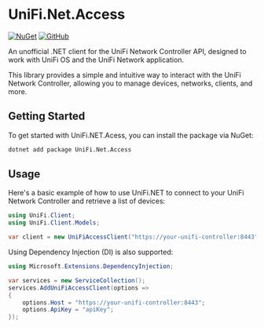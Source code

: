 # UniFi.Net.Access
[![NuGet](https://img.shields.io/nuget/v/UniFi.Net.Access.svg?style=flat-square)](https://www.nuget.org/packages/UniFi.Net.Access/)
[![GitHub](https://img.shields.io/github/license/AndrewMcLachlan/UniFi.Net.svg?style=flat-square)](https://github.com/AndrewMcLachlan/UniFi.Net)

An unofficial .NET client for the UniFi Network Controller API, designed to work with UniFi OS and the UniFi Network application.

This library provides a simple and intuitive way to interact with the UniFi Network Controller, allowing you to manage devices, networks, clients, and more.

## Getting Started

To get started with UniFi.NET.Acess, you can install the package via NuGet:
```bash
dotnet add package UniFi.Net.Access
```

## Usage

Here's a basic example of how to use UniFi.NET to connect to your UniFi Network Controller and retrieve a list of devices:

```csharp
using UniFi.Client;
using UniFi.Client.Models;

var client = new UniFiAccessClient("https://your-unifi-controller:8443", "apikey");
```

Using Dependency Injection (DI) is also supported:
```csharp
using Microsoft.Extensions.DependencyInjection;

var services = new ServiceCollection();
services.AddUniFiAccessClient(options => 
{
    options.Host = "https://your-unifi-controller:8443";
    options.ApiKey = "apiKey";
});
```